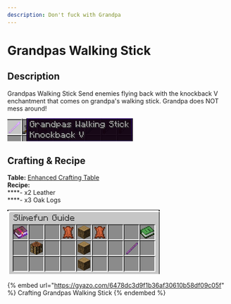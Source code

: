 ```yaml
---
description: Don't fuck with Grandpa
---
```


# Grandpas Walking Stick

## Description

Grandpas Walking Stick Send enemies flying back with the knockback V enchantment that comes on grandpa's walking stick. Grandpa does NOT mess around!

![Grandpas Walking Stick](<../../../.gitbook/assets/image (14).png>)

## Crafting & Recipe

**Table:** [Enhanced Crafting Table](../basic-machines/enhanced-crafting-table.md)\
**Recipe:**\
****- x2 Leather\
****- x3 Oak Logs



![Grandpas Walking Stick Recipe](<../../../.gitbook/assets/image (24).png>)

{% embed url="https://gyazo.com/6478dc3d9f1b36af30610b58df09c05f" %}
Crafting Grandpas Walking Stick
{% endembed %}



